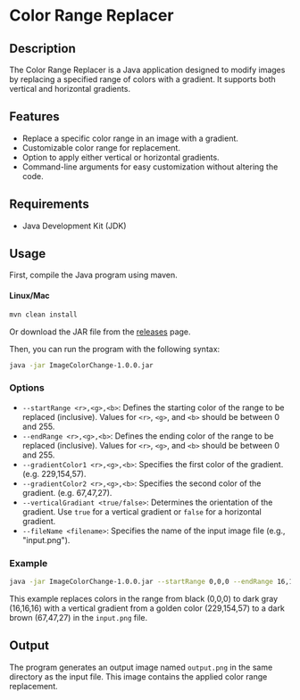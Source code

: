 # Color Range Replacer

## Description

The Color Range Replacer is a Java application designed to modify images by replacing a specified range of colors with a
gradient. It supports both vertical and horizontal gradients.

## Features

- Replace a specific color range in an image with a gradient.
- Customizable color range for replacement.
- Option to apply either vertical or horizontal gradients.
- Command-line arguments for easy customization without altering the code.

## Requirements

- Java Development Kit (JDK)

## Usage

First, compile the Java program using maven.

#### Linux/Mac
```bash
mvn clean install
```

Or download the JAR file from the [releases](https://github.com/RBN-Apps/image-color-change/releases) page.

Then, you can run the program with the following
syntax:

```bash
java -jar ImageColorChange-1.0.0.jar
```

### Options

- `--startRange <r>,<g>,<b>`: Defines the starting color of the range to be replaced (inclusive). Values
  for `<r>`, `<g>`, and `<b>` should be between 0 and 255. 
- `--endRange <r>,<g>,<b>`: Defines the ending color of the range to be replaced (inclusive). Values for `<r>`, `<g>`,
  and `<b>` should be between 0 and 255.
- `--gradientColor1 <r>,<g>,<b>`: Specifies the first color of the gradient. (e.g. 229,154,57).
- `--gradientColor2 <r>,<g>,<b>`: Specifies the second color of the gradient. (e.g. 67,47,27).
- `--verticalGradiant <true/false>`: Determines the orientation of the gradient. Use `true` for a vertical gradient
  or `false` for a horizontal gradient.
- `--fileName <filename>`: Specifies the name of the input image file (e.g., "input.png").

### Example

```bash
java -jar ImageColorChange-1.0.0.jar --startRange 0,0,0 --endRange 16,16,16 --gradientColor1 229,154,57 --gradientColor2 67,47,27 --verticalGradiant true --fileName input.png
```

This example replaces colors in the range from black (0,0,0) to dark gray (16,16,16) with a vertical gradient from a
golden color (229,154,57) to a dark brown (67,47,27) in the `input.png` file.

## Output

The program generates an output image named `output.png` in the same directory as the input file. This image contains
the applied color range replacement.